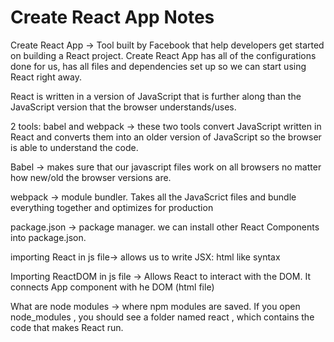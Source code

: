 # Create React App Notes

Create React App -> Tool built by Facebook that help developers get started on building a React project. Create React App has all of the configurations done for us, has all files and dependencies set up so we can start using React right away.

React is written in a version of JavaScript that is further along than the JavaScript version that the browser understands/uses.

2 tools: babel and webpack -> these two tools convert JavaScript written in React and converts them into an older version of JavaScript so the browser is able to understand the code.

Babel -> makes sure that our javascript files work on all browsers no matter how new/old the browser versions are.

webpack -> module bundler. Takes all the JavaScrict files and bundle everything together and optimizes for production

package.json -> package manager. we can install other React Components into package.json.

importing React in js file-> allows us to write JSX: html like syntax

Importing ReactDOM in js file -> Allows React to interact with the DOM. It connects App component with he DOM (html file)

What are node modules -> where npm modules are saved. If you open node_modules , you should see a folder named react , which contains the code that makes React run.
